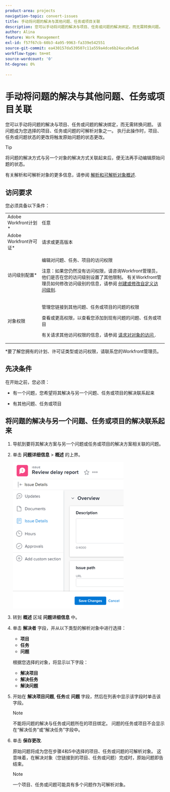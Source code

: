 ```yaml
---
product-area: projects
navigation-topic: convert-issues
title: 手动将问题的解决与其他问题、任务或项目关联
description: 您可以手动将问题的解决与项目、任务或问题的解决绑定，而无需转换问题。 该问题成为您选择的项目、任务或问题的可解析对象之一。 执行此操作时，项目、任务或问题状态的更改将触发原始问题的状态更改。
author: Alina
feature: Work Management
exl-id: f57f67cb-60b3-4a95-9963-fa339e542551
source-git-commit: ea430157da539507c11a559a4dce6b24aca9e5a6
workflow-type: tm+mt
source-wordcount: '0'
ht-degree: 0%

---
```


# 手动将问题的解决与其他问题、任务或项目关联

您可以手动将问题的解决与项目、任务或问题的解决绑定，而无需转换问题。 该问题成为您选择的项目、任务或问题的可解析对象之一。 执行此操作时，项目、任务或问题状态的更改将触发原始问题的状态更改。

>[!TIP]
>
>将问题的解决方式与另一个对象的解决方式关联起来后，便无法再手动编辑原始问题的状态。

有关解析和可解析对象的更多信息，请参阅 [解析和可解析对象概述](../../../manage-work/issues/convert-issues/resolving-and-resolvable-objects.md).

## 访问要求

您必须具备以下条件：

<table style="table-layout:auto"> 
 <col> 
 <col> 
 <tbody> 
  <tr> 
   <td role="rowheader">Adobe Workfront计划*</td> 
   <td> <p>任意 </p> </td> 
  </tr> 
  <tr> 
   <td role="rowheader">Adobe Workfront许可证*</td> 
   <td> <p>请求或更高版本</p> </td> 
  </tr> 
  <tr> 
   <td role="rowheader">访问级别配置*</td> 
   <td> <p>编辑对问题、任务、项目的访问权限</p> <p>注意：如果您仍然没有访问权限，请咨询Workfront管理员，他们是否在您的访问级别设置了其他限制。 有关Workfront管理员如何修改访问级别的信息，请参阅 <a href="../../../administration-and-setup/add-users/configure-and-grant-access/create-modify-access-levels.md" class="MCXref xref">创建或修改自定义访问级别</a>.</p> </td> 
  </tr> 
  <tr> 
   <td role="rowheader">对象权限</td> 
   <td> <p>管理您链接到其他问题、任务或项目的问题的权限</p> <p>查看或更高权限，以查看您添加到现有问题的问题、任务或项目</p> <p>有关请求其他访问权限的信息，请参阅 <a href="../../../workfront-basics/grant-and-request-access-to-objects/request-access.md" class="MCXref xref">请求对对象的访问 </a>.</p> </td> 
  </tr> 
 </tbody> 
</table>

&#42;要了解您拥有的计划、许可证类型或访问权限，请联系您的Workfront管理员。

## 先决条件

在开始之前，您必须：

* 有一个问题，您希望将其解决与另一个问题、任务或项目的解决联系起来

* 有其他问题、任务或项目

## 将问题的解决与另一个问题、任务或项目的解决联系起来

1. 导航到要将其解决方案与另一个问题或任务或项目的解决方案相关联的问题。
1. 单击 **问题详细信息** > **概述** 的上界。

   ![](assets/qs-issue-details-icon-expanded-with-overview-section-350x462.png)

1. 转到 **概述** 区域 **问题详细信息** 中。
1. 单击 **解决者** 字段，并从以下类型的解析对象中进行选择：

   * **项目**
   * **任务**
   * **问题**

   根据您选择的对象，将显示以下字段：

   * **解决项目**
   * **解决任务**
   * **解決问题**


1. 开始在 **解决项目问题**, **任务**&#x200B;或 **问题** 字段，然后在列表中显示该字段时单击该字段。

   >[!NOTE]
   >
   >不能将问题的解决与任务或问题所在的项目绑定。 问题的任务或项目不会显示在“解决任务”或“解决任务”字段中。


1. 单击 **保存更改**.

   原始问题将成为您在步骤4和5中选择的项目、任务或问题的可解析对象。 这意味着，在解决对象（您链接到的项目、任务或问题）完成时，原始问题即告结束。

   >[!NOTE]
   >
   >一个项目、任务或问题可能具有多个问题作为可解析对象。
